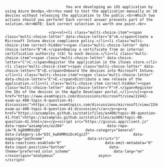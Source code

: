 <p class="card-text">
							
								You are developing an iOS application by using Azure DevOps.<br>You need to test the application manually on 10 devices without releasing the application to the public.<br>Which two actions should you perform? Each correct answer presents part of the solution.<br>NOTE: Each correct selection is worth one point.<br>
							
						</p><ul><li class="multi-choice-item"><span class="multi-choice-letter" data-choice-letter="A">A.</span>Create a Microsoft Intune device compliance policy.</li><li class="multi-choice-item correct-hidden"><span class="multi-choice-letter" data-choice-letter="B">B.</span>Deploy a certificate from an internal certification authority (CA) to each device.</li><li class="multi-choice-item"><span class="multi-choice-letter" data-choice-letter="C">C.</span>Register the application in the iTunes store.</li><li class="multi-choice-item"><span class="multi-choice-letter" data-choice-letter="D">D.</span>Onboard the devices into Microsoft Intune.</li><li class="multi-choice-item"><span class="multi-choice-letter" data-choice-letter="E">E.</span>Distribute a new release of the application.</li><li class="multi-choice-item correct-hidden"><span class="multi-choice-letter" data-choice-letter="F">F.</span>Register the IDs of the devices in the Apple Developer portal.</li></ul><p><a href="https://www.examtopics.com/discussions/microsoft/view/22442-exam-az-400-topic-8-question-41-discussion/">https://www.examtopics.com/discussions/microsoft/view/22442-exam-az-400-topic-8-question-41-discussion/</a></p><p><a href="https://azsamples.github.io/staticfiles/az400/topic-08-question-41.html">https://azsamples.github.io/staticfiles/az400/topic-08-question-41.html</a></p><script src="https://giscus.app/client.js"                    data-repo="azsamples/az204"                    data-repo-id="R_kgDOMRXzDQ"                    data-category="General"                    data-category-id="DIC_kwDOMRXzDc4Cgi27"                    data-mapping="pathname"                    data-strict="1"                    data-reactions-enabled="0"                    data-emit-metadata="0"                    data-input-position="bottom"                    data-theme="preferred_color_scheme"                    data-lang="en"                    crossorigin="anonymous"                    async>                    </script>